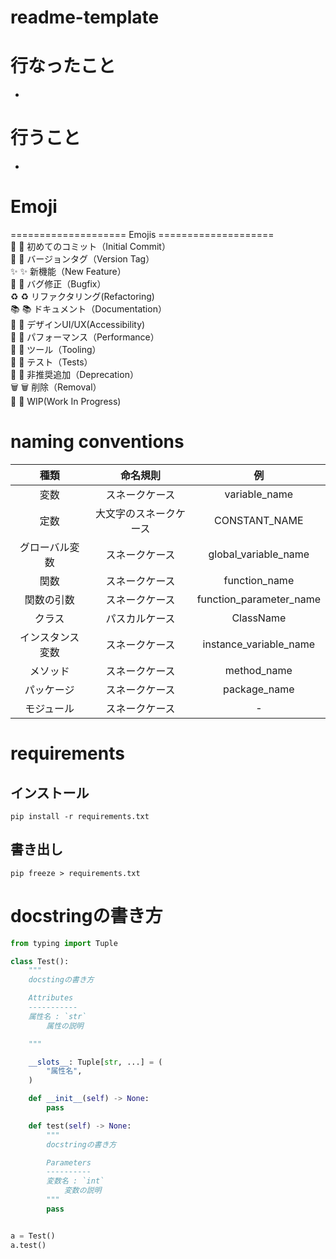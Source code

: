 # readme-template

# 行なったこと
- 
# 行うこと
- 

# Emoji
==================== Emojis ====================  
🌱  :seedling: 初めてのコミット（Initial Commit）  
🔖  :bookmark: バージョンタグ（Version Tag）  
✨  :sparkles: 新機能（New Feature）  
🐛  :bug: バグ修正（Bugfix）  
♻️  :recycle: リファクタリング(Refactoring)  
📚  :books: ドキュメント（Documentation）  
🎨  :art: デザインUI/UX(Accessibility)  
🐎  :horse: パフォーマンス（Performance）  
🔧  :wrench: ツール（Tooling）  
🚨  :rotating_light: テスト（Tests）  
💩  :hankey: 非推奨追加（Deprecation）  
🗑️  :wastebasket: 削除（Removal）  
🚧  :construction: WIP(Work In Progress)  

# naming conventions
|種類          |命名規則|例|
|:-----------:  |:-----:|:-:|
|変数           |スネークケース            |variable_name|
|定数	       |大文字のスネークケース	|CONSTANT_NAME|
|グローバル変数  |スネークケース            |global_variable_name|
|関数          |スネークケース	          |function_name|
|関数の引数	    |スネークケース	           |function_parameter_name|
|クラス	       |パスカルケース	          |ClassName|
|インスタンス変数|	スネークケース	        |instance_variable_name|
|メソッド	    |スネークケース	           |method_name|
|パッケージ	    |スネークケース	            |package_name|
|モジュール  	|スネークケース|-|


# requirements
## インストール
```
pip install -r requirements.txt
```
## 書き出し
```
pip freeze > requirements.txt
```


# docstringの書き方
```python
from typing import Tuple

class Test():
    """
    docstingの書き方

    Attributes
    -----------
    属性名 : `str`
        属性の説明

    """

    __slots__: Tuple[str, ...] = (
        "属性名",
    )

    def __init__(self) -> None:
        pass

    def test(self) -> None:
        """
        docstringの書き方

        Parameters
        ----------
        変数名 : `int`
            変数の説明
        """
        pass


a = Test()
a.test()
```
